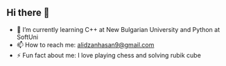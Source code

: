 ## Hi there 👋


- 🌱 I’m currently learning C++ at New Bulgarian University and Python at SoftUni
- 📫 How to reach me: alidzanhasan9@gmail.com
- ⚡ Fun fact about me: I love playing chess and solving rubik cube
